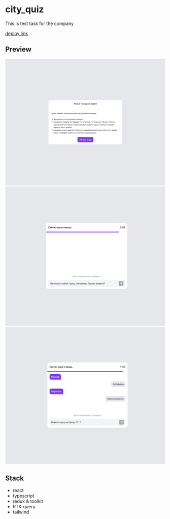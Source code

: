 # city_quiz

This is test task for the company

[deploy link](https://edem-app-liard.vercel.app)

## Preview

![Preview](./src/assets/images/preview1.png)
![Preview](./src/assets/images/preview2.png)
![Preview](./src/assets/images/preview3.png)

## Stack

-   react
-   typescript
-   redux & toolkit
-   RTK-query
-   tailwind
